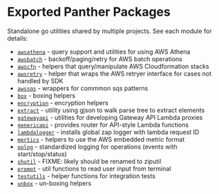 # Exported Panther Packages

Standalone go utilities shared by multiple projects. See each module for details:

- [`awsathena`](awsathena) - query support and utilities for using AWS Athena
- [`awsbatch`](awsbatch) - backoff/paging/retry for AWS batch operations
- [`awscfn`](awscfn) - helpers that query/manipulate AWS Cloudformation stacks
- [`awsretry`](retry) - helper that wraps the AWS retryer interface for cases not handled by SDK
- [`awssqs`](awssqs) - wrappers for commmon sqs patterns
- [`box`](box) - boxing helpers
- [`encryption`](encryption) - encryption helpers
- [`extract`](extract) - utility using gjson to walk parse tree to extract elements
- [`gatewayapi`](gatewayapi) - utilities for developing Gateway API Lambda proxies
- [`genericapi`](genericapi) - provides router for API-style Lambda functions
- [`lambdalogger`](lambdalogger) - installs global zap logger with lambda request ID
- [`mertics`](metrics) - helpers to use the AWS embedded metric format
- [`oplog`](oplog) - standardized logging for operations (events with start/stop/status)
- [`shutil`](shutil) - FIXME: likely should be renamed to ziputil
- [`prompt`](prompt) - util functions to read user input from terminal
- [`testutils`](testutils) - helper functions for integration tests
- [`unbox`](unbox) - un-boxing helpers
